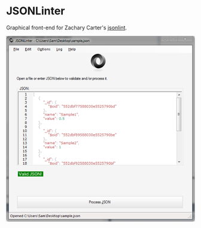 # JSONLinter
Graphical front-end for Zachary Carter's [jsonlint](https://github.com/zaach/jsonlint).

![Alt text](/JSONLinter.png?raw=true "JSONLinter")
